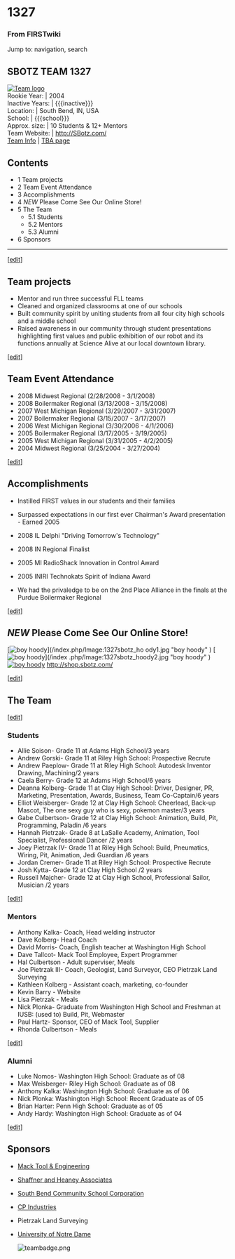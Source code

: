 # 1327

### From FIRSTwiki

Jump to: navigation, search

SBOTZ TEAM 1327  
---  
[![Team logo](/media/b/b2/Sbotz_logo.gif)](/index.php/Image:Sbotz_logo.gif
"Team logo" )  
Rookie Year: | 2004  
Inactive Years: | {{{inactive}}}  
Location: | South Bend, IN, USA  
School: | {{{school}}}  
Approx. size: | 10 Students &amp; 12+ Mentors  
Team Website: | <http://SBotz.com/>  
[Team Info](https://my.usfirst.org/myarea/index.lasso?page=teaminfo&team=1327
"https://my.usfirst.org/myarea/index.lasso?page=teaminfo&team=1327" ) | [TBA
page](http://www.thebluealliance.net/tbatv/team.php?team=1327
"http://www.thebluealliance.net/tbatv/team.php?team=1327" )  
  
  

## Contents

  * 1 Team projects
  * 2 Team Event Attendance
  * 3 Accomplishments
  * 4 *NEW* Please Come See Our Online Store!
  * 5 The Team
    * 5.1 Students
    * 5.2 Mentors
    * 5.3 Alumni
  * 6 Sponsors  
---  
  
[[edit](/index.php?title=1327&action=edit&section=1 "Edit section: Team
projects" )]

## Team projects

  * Mentor and run three successful FLL teams 
  * Cleaned and organized classrooms at one of our schools 
  * Built community spirit by uniting students from all four city high schools and a middle school 
  * Raised awareness in our community through student presentations highlighting first values and public exhibition of our robot and its functions annually at Science Alive at our local downtown library. 

[[edit](/index.php?title=1327&action=edit&section=2 "Edit section: Team Event
Attendance" )]

## Team Event Attendance

  * 2008 Midwest Regional (2/28/2008 - 3/1/2008) 
  * 2008 Boilermaker Regional (3/13/2008 - 3/15/2008) 
  * 2007 West Michigan Regional (3/29/2007 - 3/31/2007) 
  * 2007 Boilermaker Regional (3/15/2007 - 3/17/2007) 
  * 2006 West Michigan Regional (3/30/2006 - 4/1/2006) 
  * 2005 Boilermaker Regional (3/17/2005 - 3/19/2005) 
  * 2005 West Michigan Regional (3/31/2005 - 4/2/2005) 
  * 2004 Midwest Regional (3/25/2004 - 3/27/2004) 

[[edit](/index.php?title=1327&action=edit&section=3 "Edit section:
Accomplishments" )]

## Accomplishments

  * Instilled FIRST values in our students and their families 
  * Surpassed expectations in our first ever Chairman's Award presentation - Earned 2005 

  

  * 2008 IL Delphi "Driving Tomorrow's Technology" 
  * 2008 IN Regional Finalist 
  * 2005 MI RadioShack Innovation in Control Award 
  * 2005 INIRI Technokats Spirit of Indiana Award 

  

  * We had the privaledge to be on the 2nd Place Alliance in the finals at the Purdue Boilermaker Regional 

[[edit](/index.php?title=1327&action=edit&section=4 "Edit section: *NEW*
Please Come See Our Online Store!" )]

## *NEW* Please Come See Our Online Store!

[![boy hoody](/media/5/5a/1327sbotz_hoody1.jpg)](/index.php/Image:1327sbotz_ho
ody1.jpg "boy hoody" ) [![boy hoody](/media/9/9c/1327sbotz_hoody2.jpg)](/index
.php/Image:1327sbotz_hoody2.jpg "boy hoody" ) [![boy
hoody](/media/9/99/1327sbotz_T1.jpg)](/index.php/Image:1327sbotz_T1.jpg "boy
hoody" ) <http://shop.sbotz.com/>

[[edit](/index.php?title=1327&action=edit&section=5 "Edit section: The Team"
)]

## The Team

[[edit](/index.php?title=1327&action=edit&section=6 "Edit section: Students"
)]

### Students

  * Allie Soison- Grade 11 at Adams High School/3 years 
  * Andrew Gorski- Grade 11 at Riley High School: Prospective Recrute 
  * Andrew Paeplow- Grade 11 at Riley High School: Autodesk Inventor Drawing, Machining/2 years 
  * Caela Berry- Grade 12 at Adams High School/6 years 
  * Deanna Kolberg- Grade 11 at Clay High School: Driver, Designer, PR, Marketing, Presentation, Awards, Business, Team Co-Captain/6 years 
  * Elliot Weisberger- Grade 12 at Clay High School: Cheerlead, Back-up Mascot, The one sexy guy who is sexy, pokemon master/3 years 
  * Gabe Culbertson- Grade 12 at Clay High School: Animation, Build, Pit, Programming, Paladin /6 years 
  * Hannah Pietrzak- Grade 8 at LaSalle Academy, Animation, Tool Specialist, Professional Dancer /2 years 
  * Joey Pietrzak IV- Grade 11 at Riley High School: Build, Pneumatics, Wiring, Pit, Animation, Jedi Guardian /6 years 
  * Jordan Cremer- Grade 11 at Riley High School: Prospective Recrute 
  * Josh Kytta- Grade 12 at Clay High School /2 years 
  * Russell Majcher- Grade 12 at Clay High School, Professional Sailor, Musician /2 years 

[[edit](/index.php?title=1327&action=edit&section=7 "Edit section: Mentors" )]

### Mentors

  * Anthony Kalka- Coach, Head welding instructor 
  * Dave Kolberg- Head Coach 
  * David Morris- Coach, English teacher at Washington High School 
  * Dave Tallcot- Mack Tool Employee, Expert Programmer 
  * Hal Culbertson - Adult superviser, Meals 
  * Joe Pietrzak III- Coach, Geologist, Land Surveyor, CEO Pietrzak Land Surveying 
  * Kathleen Kolberg - Assistant coach, marketing, co-founder 
  * Kevin Barry - Website 
  * Lisa Pietrzak - Meals 
  * Nick Plonka- Graduate from Washington High School and Freshman at IUSB: (used to) Build, Pit, Webmaster 
  * Paul Hartz- Sponsor, CEO of Mack Tool, Supplier 
  * Rhonda Culbertson - Meals 

[[edit](/index.php?title=1327&action=edit&section=8 "Edit section: Alumni" )]

### Alumni

  * Luke Nomos- Washington High School: Graduate as of 08 
  * Max Weisberger- Riley High School: Graduate as of 08 
  * Anthony Kalka: Washington High School: Graduate as of 06 
  * Nick Plonka: Washington High School: Recent Graduate as of 05 
  * Brian Harter: Penn High School: Graduate as of 05 
  * Andy Hardy: Washington High School: Graduate as of 04 

[[edit](/index.php?title=1327&action=edit&section=9 "Edit section: Sponsors"
)]

## Sponsors

  * [Mack Tool &amp; Engineering](http://www.macktool.com/ "http://www.macktool.com/" )
  * [Shaffner and Heaney Associates](http://www.shaffnerheaney.com/ "http://www.shaffnerheaney.com/" )
  * [South Bend Community School Corporation](http://www.sbcsc.k12.in.us "http://www.sbcsc.k12.in.us" )
  * [CP Industries](http://www.cpind.com/index.html "http://www.cpind.com/index.html" )
  * Pietrzak Land Surveying 
  * [University of Notre Dame](http://www.nd.edu "http://www.nd.edu" )
    
    
    ![teambadge.png](http://www.thebluealliance.net/tbatv/teambadge/gen/1327/FF0000/000000/teambadge.png)
    

